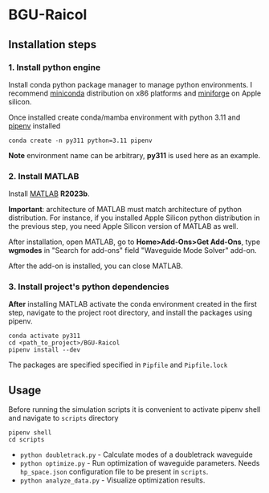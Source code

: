 # BGU-Raicol

## Installation steps

### 1. Install python engine
Install conda python package manager to manage python environments.
I recommend [miniconda](https://docs.anaconda.com/free/miniconda/miniconda-install/) distribution on x86 platforms and [miniforge](https://github.com/conda-forge/miniforge?tab=readme-ov-file#install) on Apple silicon.

Once installed create conda/mamba environment with python 3.11 and [pipenv](https://pipenv.pypa.io/en/latest/) installed
```
conda create -n py311 python=3.11 pipenv
```

**Note** environment name can be arbitrary, **py311** is used here as an example.

### 2. Install MATLAB
Install [MATLAB](https://www.mathworks.com/downloads) **R2023b**.

**Important**: architecture of MATLAB must match architecture of python distribution.
For instance, if you installed Apple Silicon python distribution in the previous step, you need Apple Silicon version of MATLAB as well.

After installation, open MATLAB, go to **Home>Add-Ons>Get Add-Ons**, type **wgmodes** in "Search for add-ons" field "Waveguide Mode Solver" add-on.

After the add-on is installed, you can close MATLAB.

### 3. Install project's python dependencies
**After** installing MATLAB activate the conda environment created in the first step, navigate to the project root directory, and install the packages using pipenv.
```
conda activate py311
cd <path_to_project>/BGU-Raicol
pipenv install --dev
```
The packages are specified specified in `Pipfile` and `Pipfile.lock` 

## Usage

Before running the simulation scripts it is convenient to activate pipenv shell and navigate to `scripts` directory
```
pipenv shell
cd scripts
```

- `python doubletrack.py` - Calculate modes of a doubletrack waveguide
- `python optimize.py` - Run optimization of waveguide parameters. Needs `hp_space.json` configuration file to be present in `scripts`.
- `python analyze_data.py` - Visualize optimization results.

